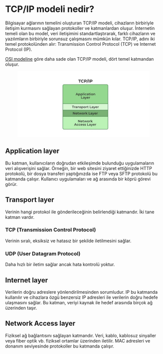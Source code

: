 # TCP/IP modeli nedir?

Bilgisayar ağlarının temelini oluşturan TCP/IP modeli, cihazların birbiriyle iletişim kurmasını sağlayan protokoller ve katmanlardan oluşur. İnternetin temeli olan bu model, veri iletişimini standartlaştırarak, farklı cihazların ve yazılımların birbiriyle sorunsuz çalışmasını mümkün kılar. TCP/IP, adını iki temel protokolünden alır: Transmission Control Protocol (TCP) ve Internet Protocol (IP).


[OSI modeline](OSImodel.md) göre daha sade olan TCP/IP modeli, dört temel katmandan oluşur.

<figure>
<img src='../assets/network/tcpIp/tcpIp.jpeg'>
</figure>

## Application layer
Bu katman, kullanıcıların doğrudan etkileşimde bulunduğu uygulamaların veri alışverişini sağlar. Örneğin, bir web sitesini ziyaret ettiğinizde HTTP protokolü, bir dosya transferi yaptığınızda ise FTP veya SFTP protokolü bu katmanda çalışır. Kullanıcı uygulamaları ve ağ arasında bir köprü görevi görür.

## Transport layer
Verinin hangi protokol ile gönderileceğinin belirlendiği katmandır. İki tane katman vardır.

### TCP (Transmission Control Protocol)
Verinin sıralı, eksiksiz ve hatasız bir şekilde iletilmesini sağlar.

### UDP (User Datagram Protocol)
Daha hızlı bir iletim sağlar ancak hata kontrolü yoktur.

## Internet layer
Verilerin doğru adreslere yönlendirilmesinden sorumludur. IP bu katmanda kullanılır ve cihazlara özgü benzersiz IP adresleri ile verilerin doğru hedefe ulaşmasını sağlar. Bu katman, veriyi kaynak ile hedef arasında birçok ağ üzerinden taşır.

## Network Access layer
Fiziksel ağ bağlantısını sağlayan katmandır. Veri, kablo, kablosuz sinyaller veya fiber optik vb. fiziksel ortamlar üzerinden iletilir. MAC adresleri ve donanım seviyesinde protokoller bu katmanda çalışır.